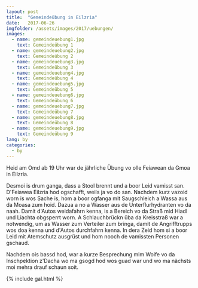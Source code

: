 ```yaml
---
layout: post
title:  "Gemeindeübung in Eilzria"
date:   2017-06-26
imgfolder: /assets/images/2017/uebungen/
images:
  - name: gemeindeuebung1.jpg
    text: Gemeindeübung 1
  - name: gemeindeuebung2.jpg
    text: Gemeindeübung 2
  - name: gemeindeuebung3.jpg
    text: Gemeindeübung 3
  - name: gemeindeuebung4.jpg
    text: Gemeindeübung 4
  - name: gemeindeuebung5.jpg
    text: Gemeindeübung 5
  - name: gemeindeuebung6.jpg
    text: Gemeindeübung 6
  - name: gemeindeuebung7.jpg
    text: Gemeindeübung 7
  - name: gemeindeuebung8.jpg
    text: Gemeindeübung 8
  - name: gemeindeuebung9.jpg
    text: Gemeindeübung 9
lang: by
categories:
  - by
---
```


Heid am Omd ab 19 Uhr war de jährliche Übung vo olle Feiawean da Gmoa in Eilzria.

Desmoi is drum ganga, dass a Stool brennt und a boor Leid vamisst san. D'Feiawea Eilzria hod ogschafft, weils ja vo do san. Nachdem kurz vazoid worn is wos Sache is, hom a boor ogfanga mit Saugschleich a Wassa aus da Moasa zum hoid. Dazua a no a Wasser aus de Unterflurhydranten vo da naah. Damit d'Autos weidafahrn kenna, is a Bereich vo da Straß mid Hiadl und Liachta obgsperrt worn. A Schlauchbrückn üba da Kreisstraß war a notwendig, um as Wasser zum Verteiler zum bringa, damit de Angrifftrupps wos doa kenna und d'Autos durchfahrn kenna. In dera Zeid hom si a boor Leid mit Atemschutz ausgrüst und hom nooch de vamissten Personen gschaud.

Nachdem ois bassd hod, war a kurze Besprechung mim Woife vo da Inschpektion z'Dacha wo ma gsogd hod wos guad war und wo ma nächsts moi mehra drauf schaun soit.

{% include gal.html %}
